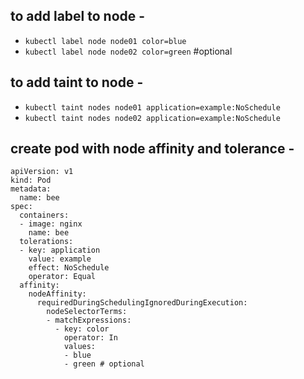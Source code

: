 ## to add label to node -
- `kubectl label node node01 color=blue`
- `kubectl label node node02 color=green`  #optional
## to add taint to node -
- `kubectl taint nodes node01 application=example:NoSchedule`
- `kubectl taint nodes node02 application=example:NoSchedule` 

## create pod with node affinity and tolerance -
```
apiVersion: v1
kind: Pod
metadata:
  name: bee
spec:
  containers:
  - image: nginx
    name: bee
  tolerations:
  - key: application
    value: example
    effect: NoSchedule
    operator: Equal
  affinity:
    nodeAffinity:
      requiredDuringSchedulingIgnoredDuringExecution:
        nodeSelectorTerms:
        - matchExpressions:
          - key: color
            operator: In
            values:
            - blue
            - green # optional
```

